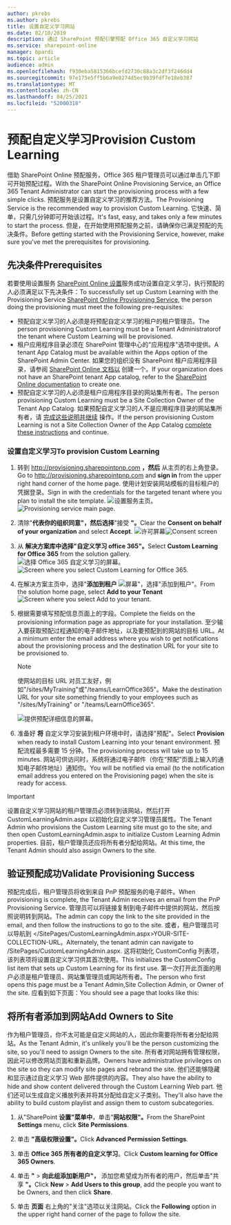 ```yaml
---
author: pkrebs
ms.author: pkrebs
title: 设置自定义学习网站
ms.date: 02/10/2019
description: 通过 SharePoint 预配引擎预配 Office 365 自定义学习网站
ms.service: sharepoint-online
manager: bpardi
ms.topic: article
audience: admin
ms.openlocfilehash: f930eba5815366bcefd2730c88a3c2df3f246dd4
ms.sourcegitcommit: 97e175e5ff5b6a9e0274d5ec9b39fdf7e18eb387
ms.translationtype: MT
ms.contentlocale: zh-CN
ms.lasthandoff: 04/25/2021
ms.locfileid: "52000318"
---
```

# <a name="provision-custom-learning"></a><span data-ttu-id="8f38f-103">预配自定义学习</span><span class="sxs-lookup"><span data-stu-id="8f38f-103">Provision Custom Learning</span></span>

<span data-ttu-id="8f38f-104">借助 SharePoint Online 预配服务，Office 365 租户管理员可以通过单击几下即可开始预配过程。</span><span class="sxs-lookup"><span data-stu-id="8f38f-104">With the SharePoint Online Provisioning Service, an Office 365 Tenant Administrator can start the provisioning process with a few simple clicks.</span></span> <span data-ttu-id="8f38f-105">预配服务是设置自定义学习的推荐方法。</span><span class="sxs-lookup"><span data-stu-id="8f38f-105">The Provisioning Service is the recommended way to provision Custom Learning.</span></span> <span data-ttu-id="8f38f-106">它快速、简单，只需几分钟即可开始该过程。</span><span class="sxs-lookup"><span data-stu-id="8f38f-106">It's fast, easy, and takes only a few minutes to start the process.</span></span> <span data-ttu-id="8f38f-107">但是，在开始使用预配服务之前，请确保你已满足预配的先决条件。</span><span class="sxs-lookup"><span data-stu-id="8f38f-107">Before getting started with the Provisioning Service, however, make sure you've met the prerequisites for provisioning.</span></span>

## <a name="prerequisites"></a><span data-ttu-id="8f38f-108">先决条件</span><span class="sxs-lookup"><span data-stu-id="8f38f-108">Prerequisites</span></span>
 
<span data-ttu-id="8f38f-109">若要使用设置服务 [SharePoint Online 设置](https://provisioning.sharepointpnp.com)服务成功设置自定义学习，执行预配的人必须满足以下先决条件：</span><span class="sxs-lookup"><span data-stu-id="8f38f-109">To successfully set up Custom Learning with the Provisioning Service [SharePoint Online Provisioning Service](https://provisioning.sharepointpnp.com), the person doing the provisioning must meet the following pre-requisites:</span></span> 
 
- <span data-ttu-id="8f38f-110">预配自定义学习的人必须是将预配自定义学习的租户的租户管理员。</span><span class="sxs-lookup"><span data-stu-id="8f38f-110">The person provisioning Custom Learning must be a Tenant Administratorof the tenant where Custom Learning will be provisioned.</span></span>  
- <span data-ttu-id="8f38f-111">租户应用程序目录必须在 SharePoint 管理中心的"应用程序"选项中提供。</span><span class="sxs-lookup"><span data-stu-id="8f38f-111">A tenant App Catalog must be available within the Apps option of the SharePoint Admin Center.</span></span> <span data-ttu-id="8f38f-112">如果您的组织没有 SharePoint 租户应用程序目录，请参阅 [SharePoint Online 文档以](/sharepoint/use-app-catalog) 创建一个。</span><span class="sxs-lookup"><span data-stu-id="8f38f-112">If your organization does not have an SharePoint tenant App catalog, refer to the [SharePoint Online documentation](/sharepoint/use-app-catalog) to create one.</span></span>  
- <span data-ttu-id="8f38f-113">预配自定义学习的人必须是租户应用程序目录的网站集所有者。</span><span class="sxs-lookup"><span data-stu-id="8f38f-113">The person provisioning Custom Learning must be a Site Collection Owner of the Tenant App Catalog.</span></span> <span data-ttu-id="8f38f-114">如果预配自定义学习的人不是应用程序目录的网站集所有者，请 [完成这些说明并继续](addappadmin.md) 操作。</span><span class="sxs-lookup"><span data-stu-id="8f38f-114">If the person provisioning Custom Learning is not a Site Collection Owner of the App Catalog [complete these instructions](addappadmin.md) and continue.</span></span> 

### <a name="to-provision-custom-learning"></a><span data-ttu-id="8f38f-115">设置自定义学习</span><span class="sxs-lookup"><span data-stu-id="8f38f-115">To provision Custom Learning</span></span>

1. <span data-ttu-id="8f38f-116">转到 http://provisioning.sharepointpnp.com **，然后** 从主页的右上角登录。</span><span class="sxs-lookup"><span data-stu-id="8f38f-116">Go to http://provisioning.sharepointpnp.com and **sign in** from the upper right hand corner of the home page.</span></span>  <span data-ttu-id="8f38f-117">使用计划安装网站模板的目标租户的凭据登录。</span><span class="sxs-lookup"><span data-stu-id="8f38f-117">Sign in with the  credentials for the targeted tenant where you plan to install the site template.</span></span>
<span data-ttu-id="8f38f-118">![设置服务主页。](media/inst_signin.png)</span><span class="sxs-lookup"><span data-stu-id="8f38f-118">![Provisioning service main page.](media/inst_signin.png)</span></span>

2. <span data-ttu-id="8f38f-119">清除"**代表你的组织同意"，然后选择**"接受 **"。**</span><span class="sxs-lookup"><span data-stu-id="8f38f-119">Clear the **Consent on behalf of your organization** and select **Accept**.</span></span>
<span data-ttu-id="8f38f-120">![许可屏幕](media/inst_perms.png)</span><span class="sxs-lookup"><span data-stu-id="8f38f-120">![Consent screen](media/inst_perms.png)</span></span>

3. <span data-ttu-id="8f38f-121">从 **解决方案库中选择"自定义学习 office 365"。**</span><span class="sxs-lookup"><span data-stu-id="8f38f-121">Select **Custom Learning for Office 365** from the solution gallery.</span></span>
<span data-ttu-id="8f38f-122">![选择 Office 365 自定义学习的屏幕。](media/inst_select.png)</span><span class="sxs-lookup"><span data-stu-id="8f38f-122">![Screen where you select Custom Learning for Office 365.](media/inst_select.png)</span></span>

4. <span data-ttu-id="8f38f-123">在解决方案主页中，选择"**添加到租户** 
 ![ 屏幕"，选择"添加到租户"。](media/inst_add.png)</span><span class="sxs-lookup"><span data-stu-id="8f38f-123">From the solution home page, select **Add to your Tenant**
![Screen where you select Add to your tenant.](media/inst_add.png)</span></span>

5. <span data-ttu-id="8f38f-124">根据需要填写预配信息页面上的字段。</span><span class="sxs-lookup"><span data-stu-id="8f38f-124">Complete the fields on the provisioning information page as appropriate for your installation.</span></span> <span data-ttu-id="8f38f-125">至少输入要获取预配过程通知的电子邮件地址，以及要预配到的网站的目标 URL。</span><span class="sxs-lookup"><span data-stu-id="8f38f-125">At a minimum enter the email address where you wish to get notifications about the provisioning process and the destination URL for your site to be provisioned to.</span></span>  
   > [!NOTE]
   > <span data-ttu-id="8f38f-126">使网站的目标 URL 对员工友好，例如"/sites/MyTraining"或"/teams/LearnOffice365"。</span><span class="sxs-lookup"><span data-stu-id="8f38f-126">Make the destination URL for your site something friendly to your employees such as "/sites/MyTraining" or "/teams/LearnOffice365".</span></span>

   ![提供预配详细信息的屏幕。](media/inst_options.png)

6. <span data-ttu-id="8f38f-128">准备好 **将** 自定义学习安装到租户环境中时，请选择"预配"。</span><span class="sxs-lookup"><span data-stu-id="8f38f-128">Select **Provision** when ready to install Custom Learning into your tenant environment.</span></span>  <span data-ttu-id="8f38f-129">预配流程最多需要 15 分钟。</span><span class="sxs-lookup"><span data-stu-id="8f38f-129">The provisioning process will take up to 15 minutes.</span></span> <span data-ttu-id="8f38f-130">网站可供访问时，系统将通过电子邮件（你在“预配”页面上输入的通知电子邮件地址）通知你。</span><span class="sxs-lookup"><span data-stu-id="8f38f-130">You will be notified via email (to the notification email address you entered on the Provisioning page) when the site is ready for access.</span></span>

> [!IMPORTANT]
> <span data-ttu-id="8f38f-131">设置自定义学习网站的租户管理员必须转到该网站，然后打开 CustomLearningAdmin.aspx 以初始化自定义学习管理员属性。</span><span class="sxs-lookup"><span data-stu-id="8f38f-131">The Tenant Admin who provisions the Custom Learning site must go to the site, and then open CustomLearningAdmin.aspx to initialize Custom Learning Admin properties.</span></span> <span data-ttu-id="8f38f-132">目前，租户管理员还应将所有者分配给网站。</span><span class="sxs-lookup"><span data-stu-id="8f38f-132">At this time, the Tenant Admin should also assign Owners to the site.</span></span> 

## <a name="validate-provisioning-success"></a><span data-ttu-id="8f38f-133">验证预配成功</span><span class="sxs-lookup"><span data-stu-id="8f38f-133">Validate Provisioning Success</span></span>

<span data-ttu-id="8f38f-134">预配完成后，租户管理员将收到来自 PnP 预配服务的电子邮件。</span><span class="sxs-lookup"><span data-stu-id="8f38f-134">When provisioning is complete, the Tenant Admin receives an email from the PnP Provisioning Service.</span></span> <span data-ttu-id="8f38f-135">管理员可以将链接复制到电子邮件中提供的网站，然后按照说明转到网站。</span><span class="sxs-lookup"><span data-stu-id="8f38f-135">The admin can copy the link to the site provided in the email, and then follow the instructions to go to the site.</span></span> <span data-ttu-id="8f38f-136">或者，租户管理员可以导航到 </SitePages/CustomLearningAdmin.aspx>YOUR-SITE-COLLECTION-URL。</span><span class="sxs-lookup"><span data-stu-id="8f38f-136">Alternately, the tenant admin can navigate to <YOUR-SITE-COLLECTION-URL>/SitePages/CustomLearningAdmin.aspx.</span></span> <span data-ttu-id="8f38f-137">这将初始化 CustomConfig 列表项，该列表项将设置自定义学习供其首次使用。</span><span class="sxs-lookup"><span data-stu-id="8f38f-137">This initializes the CustomConfig list item that sets up Custom Learning for its first use.</span></span> <span data-ttu-id="8f38f-138">第一次打开此页面的用户必须是租户管理员、网站集管理员或网站所有者。</span><span class="sxs-lookup"><span data-stu-id="8f38f-138">The person who first opens this page must be a Tenant Admin,Site Collection Admin, or Owner of the site.</span></span> <span data-ttu-id="8f38f-139">应看到如下页面：</span><span class="sxs-lookup"><span data-stu-id="8f38f-139">You should see a page that looks like this:</span></span> 

## <a name="add-owners-to-site"></a><span data-ttu-id="8f38f-140">将所有者添加到网站</span><span class="sxs-lookup"><span data-stu-id="8f38f-140">Add Owners to Site</span></span>
<span data-ttu-id="8f38f-141">作为租户管理员，你不太可能是自定义网站的人，因此你需要将所有者分配给网站。</span><span class="sxs-lookup"><span data-stu-id="8f38f-141">As the Tenant Admin, it's unlikely you'll be the person customizing the site, so you'll need to assign Owners to the site.</span></span> <span data-ttu-id="8f38f-142">所有者对网站拥有管理权限，因此可以修改网站页面和重新品牌。</span><span class="sxs-lookup"><span data-stu-id="8f38f-142">Owners have administrative privileges on the site so they can modify site pages and rebrand the site.</span></span> <span data-ttu-id="8f38f-143">他们还能够隐藏和显示通过自定义学习 Web 部件提供的内容。</span><span class="sxs-lookup"><span data-stu-id="8f38f-143">They also have the ability to hide and show content delivered through the Custom Learning Web part.</span></span> <span data-ttu-id="8f38f-144">他们还可以生成自定义播放列表并将其分配给自定义子类别。</span><span class="sxs-lookup"><span data-stu-id="8f38f-144">They'll also have the ability to build custom playlist and assign them to custom subcategories.</span></span>  

1. <span data-ttu-id="8f38f-145">从"SharePoint **设置"菜单中**，单击"**网站权限"。**</span><span class="sxs-lookup"><span data-stu-id="8f38f-145">From the SharePoint **Settings** menu, click **Site Permissions**.</span></span>
2. <span data-ttu-id="8f38f-146">单击 **"高级权限设置"。**</span><span class="sxs-lookup"><span data-stu-id="8f38f-146">Click **Advanced Permission Settings**.</span></span>
3. <span data-ttu-id="8f38f-147">单击 **Office 365 所有者的自定义学习**。</span><span class="sxs-lookup"><span data-stu-id="8f38f-147">Click **Custom learning for Office 365 Owners**.</span></span>
4. <span data-ttu-id="8f38f-148">单击 **"**  >  **向此组添加新用户"，** 添加您希望成为所有者的用户，然后单击"共享 **"。**</span><span class="sxs-lookup"><span data-stu-id="8f38f-148">Click **New** > **Add Users to this group**, add the people you want to be Owners, and then click **Share**.</span></span>

8. <span data-ttu-id="8f38f-149">单击 **页面** 右上角的"关注"选项以关注网站。</span><span class="sxs-lookup"><span data-stu-id="8f38f-149">Click the **Following** option in the upper right hand corner of the page to follow the site.</span></span>  

